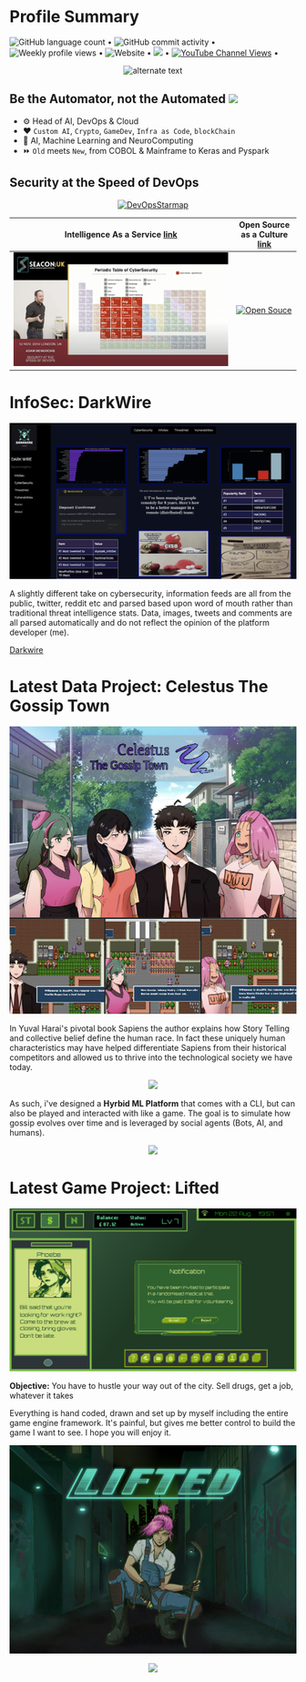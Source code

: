 # Profile Summary 


</p>
<p align="left">
  <img alt="GitHub language count" src="https://img.shields.io/github/languages/count/murchie85/murchie85.github.io?label=Core%20Langauges"> • 
  <img alt="GitHub commit activity" src="https://img.shields.io/github/commit-activity/w/murchie85/murchie85.github.io"> • 
  <img src="https://gpvc.arturio.dev/murchie85" alt="Weekly profile views"> • 
  <img alt="Website" src="https://img.shields.io/website?down_color=red&down_message=Down&label=DarkWire&logo=Github&url=https%3A%2F%2Fmurchie85.github.io%2Fdarkwire%2Fdarkwire.html"> • 
 <a href="https://www.linkedin.com/in/adam-mcmurchie/-83863177/"><img src="https://img.shields.io/badge/linkedin-%230077B5.svg?&style=for-the-badge&logo=linkedin&logoColor=white" height=25></a> •  

<a href="https://www.youtube.com/channel/UCdiVvGa0AewSRIIJVxMji4w">
<img alt="YouTube Channel Views" src="https://img.shields.io/youtube/channel/views/UCdiVvGa0AewSRIIJVxMji4w?style=social"></a>  • 

</p>



<p align="center">
	<img src="https://github-readme-stats.vercel.app/api?username=murchie85&show_icons=true&theme=tokyonight&hide=contribs" alt="alternate text">
</p>



## Be the Automator, not the Automated <img src="https://media.giphy.com/media/fu3GohBvHTaco/giphy.gif" height="32">

- ⚙️ Head of AI, DevOps & Cloud
- ❤️ `Custom AI`, `Crypto`, `GameDev`, `Infra as Code`, `blockChain`
- 🤖 AI, Machine Learning and NeuroComputing
- ⏩ `Old` meets `New`, from COBOL & Mainframe to Keras and Pyspark 

## Security at the Speed of DevOps
<p align="center">
	<a href="https://youtu.be/DRvnE5uheS8">
	<img src="starmap.png" alt="DevOpsStarmap">
	</a>
</p>



Intelligence As a Service [link](https://youtu.be/4rqZSLHPdR4) | Open Source as a Culture [link](https://youtu.be/fwcTOqZSzVM")
--- | ---
<a href="https://youtu.be/4rqZSLHPdR4"><img src="cyber.png" alt="Intelligence as a service"></a> | <a href="https://youtu.be/fwcTOqZSzVM"><img src="opensource.png" alt="Open Souce"></a>


# InfoSec: DarkWire

<p align="center">
	<a href="https://murchie85.github.io/darkwire/darkwire.html">
	<img src="darkwire.png" alt="Darkwire insights">
	</a>
</p>


A slightly different take on cybersecurity, information feeds are all from the public, twitter, reddit etc and parsed based upon word of mouth rather than traditional threat intelligence stats. Data, 
images, tweets and comments are all parsed automatically and do not reflect the opinion of the platform developer (me).  

[Darkwire](https://murchie85.github.io/darkwire/darkwire.html)



# Latest Data Project: Celestus The Gossip Town

<p align="center">
	<a href="https://hackernoon.com/gossip-simulation-implemented-in-python-r8u345b">
	<img src="Celestus.jpg">
	</a>
</p>




In Yuval Harai's pivotal book Sapiens the author explains how Story Telling and collective belief define the human race. In fact these uniquely human characteristics may have helped differentiate Sapiens from their historical competitors and allowed us to thrive into the technological society we have today.

<p align="center">
	<a href="https://hackernoon.com/gossip-simulation-implemented-in-python-r8u345b">
	<img src="https://media.giphy.com/media/R8KRaPN9HjzdlxMTS1/giphy.gif">
	</a>
</p>

As such, i've designed a **Hyrbid ML Platform** that comes with a CLI, but can also be played and interacted with like a game. The goal is to simulate how gossip evolves over time and is leveraged by social agents (Bots, AI, and humans).

<p align="center">
	<a href="https://hackernoon.com/gossip-simulation-implemented-in-python-r8u345b">
	<img src="https://hackernoon.com/_next/image?url=https%3A%2F%2Fcdn.hackernoon.com%2Fimages%2F8TYrRgo0HFPExnKBzEy9yKwK4W12-to1l3461.jpeg&w=3840&q=75">
	</a>
</p>



# Latest Game Project: Lifted

![](pics/21oct.png)

**Objective:** You have to hustle your way out of the city. Sell drugs, get a job, whatever it takes

Everything is hand coded, drawn and set up by myself including the entire game engine framework. It's painful, but gives me better control to build the game I want to see.
I hope you will enjoy it.
  

![](pics/LiftedCoverFinal.jpeg)





<p align="center">
<a href="https://github.com/murchie85/">
  <img  src="https://github-readme-stats.vercel.app/api/top-langs/?username=murchie85&hide=Jupyter Notebook,html&layout=compact&card_width=445&theme=" />
</a>
</p>